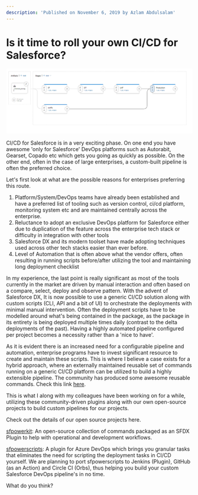 ```yaml
---
description: 'Published on November 6, 2019 by Azlam Abdulsalam'
---
```


# Is it time to roll your own CI/CD for Salesforce?

![](../../.gitbook/assets/image%20%284%29.png)

CI/CD for Salesforce is in a very exciting phase. On one end you have awesome 'only for Salesforce' DevOps platforms such as Autorabit, Gearset, Copado etc which gets you going as quickly as possible. On the other end, often in the case of large enterprises, a custom-built pipeline is often the preferred choice.

Let's first look at what are the possible reasons for enterprises preferring this route.

1. Platform/System/DevOps teams have already been established and have a preferred list of tooling such as version control, ci/cd platform, monitoring system etc and are maintained centrally across the enterprise.
2. Reluctance to adopt an exclusive DevOps platform for Salesforce either due to duplication of the feature across the enterprise tech stack or difficulty in integration with other tools
3. Salesforce DX and its modern toolset have made adopting techniques used across other tech stacks easier than ever before.
4. Level of Automation that is often above what the vendor offers, often resulting in running scripts before/after utilizing the tool and maintaining long deployment checklist

In my experience, the last point is really significant as most of the tools currently in the market are driven by manual interaction and often based on a compare, select, deploy and observe pattern. With the advent of Salesforce DX, It is now possible to use a generic CI/CD solution along with custom scripts \(CLI, API and a bit of UI\) to orchestrate the deployments with minimal manual intervention. Often the deployment scripts have to be modelled around what's being contained in the package, as the package in its entirety is being deployed multiple times daily \(contrast to the delta deployments of the past\). Having a highly automated pipeline configured per project becomes a necessity rather than a 'nice to have'.

As it is evident there is an increased need for a configurable pipeline and automation, enterprise programs have to invest significant resource to create and maintain these scripts. This is where I believe a case exists for a hybrid approach, where an externally maintained reusable set of commands running on a generic CI/CD platform can be utilized to build a highly extensible pipeline. The community has produced some awesome reusable commands. Check this link [here](https://github.com/mshanemc/awesome-sfdx-plugins).

This is what I along with my colleagues have been working on for a while, utilizing these community-driven plugins along with our own open-source projects to build custom pipelines for our projects.

Check out the details of our open source projects here.

[sfpowerkit](https://github.com/Accenture/sfpowerkit): An open-source collection of commands packaged as an SFDX Plugin to help with operational and development workflows.

[sfpowerscripts](https://sfpowerscripts.com/): A plugin for Azure DevOps which brings you granular tasks that eliminates the need for scripting the deployment tasks in CI/CD yourself. We are planning to port sfpowerscripts to Jenkins \(Plugin\), GitHub \(as an Action\) and Circle CI \(Orbs\), thus helping you build your custom Salesforce DevOps pipeline's in no time.

What do you think?

